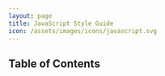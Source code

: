 ```yaml
---
layout: page
title: JavaScript Style Guide
icon: /assets/images/icons/javascript.svg
---
```


## Table of Contents
